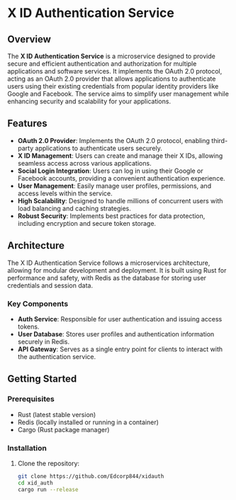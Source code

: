 # X ID Authentication Service

## Overview

The **X ID Authentication Service** is a microservice designed to provide secure and efficient authentication and authorization for multiple applications and software services. It implements the OAuth 2.0 protocol, acting as an OAuth 2.0 provider that allows applications to authenticate users using their existing credentials from popular identity providers like Google and Facebook. The service aims to simplify user management while enhancing security and scalability for your applications.

## Features

- **OAuth 2.0 Provider**: Implements the OAuth 2.0 protocol, enabling third-party applications to authenticate users securely.
- **X ID Management**: Users can create and manage their X IDs, allowing seamless access across various applications.
- **Social Login Integration**: Users can log in using their Google or Facebook accounts, providing a convenient authentication experience.
- **User Management**: Easily manage user profiles, permissions, and access levels within the service.
- **High Scalability**: Designed to handle millions of concurrent users with load balancing and caching strategies.
- **Robust Security**: Implements best practices for data protection, including encryption and secure token storage.

## Architecture

The X ID Authentication Service follows a microservices architecture, allowing for modular development and deployment. It is built using Rust for performance and safety, with Redis as the database for storing user credentials and session data.

### Key Components

- **Auth Service**: Responsible for user authentication and issuing access tokens.
- **User Database**: Stores user profiles and authentication information securely in Redis.
- **API Gateway**: Serves as a single entry point for clients to interact with the authentication service.

## Getting Started

### Prerequisites

- Rust (latest stable version)
- Redis (locally installed or running in a container)
- Cargo (Rust package manager)

### Installation

1. Clone the repository:
   ```bash
   git clone https://github.com/Edcorp844/xidauth
   cd xid_auth
   cargo run --release
   ```